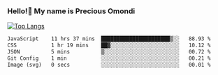 ### Hello!👋 My name is Precious Omondi 

[![Top Langs](https://github-readme-stats.vercel.app/api/top-langs/?username=Presho99&langs_count=8&theme=dark)](https://github.com/Presho99/github-readme-stats)



<!--START_SECTION:waka-->

```txt
JavaScript    11 hrs 37 mins  ██████████████████████▒░░   88.93 %
CSS           1 hr 19 mins    ██▓░░░░░░░░░░░░░░░░░░░░░░   10.12 %
JSON          5 mins          ▒░░░░░░░░░░░░░░░░░░░░░░░░   00.72 %
Git Config    1 min           ░░░░░░░░░░░░░░░░░░░░░░░░░   00.21 %
Image (svg)   0 secs          ░░░░░░░░░░░░░░░░░░░░░░░░░   00.01 %
```

<!--END_SECTION:waka-->

